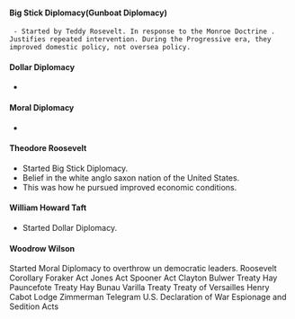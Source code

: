 #### Big Stick Diplomacy(Gunboat Diplomacy)
	 - Started by Teddy Rosevelt. In response to the Monroe Doctrine . Justifies repeated intervention. During the Progressive era, they improved domestic policy, not oversea policy.
#### Dollar Diplomacy
 - 
#### Moral Diplomacy
 - 
 #### Theodore Roosevelt
- Started Big Stick Diplomacy.
- Belief in the white anglo saxon nation of the United States.
- This was how he pursued improved economic conditions.
 #### William Howard Taft
 - Started Dollar Diplomacy.
#### Woodrow Wilson
Started Moral Diplomacy to overthrow un democratic leaders.
Roosevelt Corollary
Foraker Act
Jones Act
Spooner Act
Clayton Bulwer Treaty
Hay Pauncefote Treaty
Hay Bunau Varilla Treaty
Treaty of Versailles
Henry Cabot Lodge
Zimmerman Telegram
U.S. Declaration of War
Espionage and Sedition Acts

<!--stackedit_data:
eyJoaXN0b3J5IjpbMTg4NTkxOTQxMV19
-->